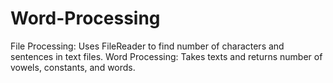 # Word-Processing
File Processing: Uses FileReader to find number of characters and sentences in text files.
Word Processing: Takes texts and returns number of vowels, constants, and words.
